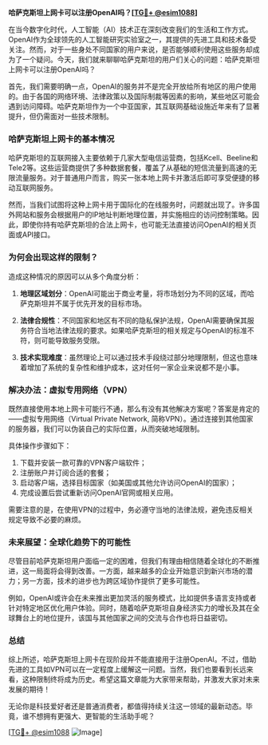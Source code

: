 **哈萨克斯坦上网卡可以注册OpenAI吗？[[TG💪+ @esim1088](https://t.me/s/esim1088)]**

在当今数字化时代，人工智能（AI）技术正在深刻改变我们的生活和工作方式。OpenAI作为全球领先的人工智能研究实验室之一，其提供的先进工具和技术备受关注。然而，对于一些身处不同国家的用户来说，是否能够顺利使用这些服务却成为了一个疑问。今天，我们就来聊聊哈萨克斯坦的用户们关心的问题：哈萨克斯坦上网卡可以注册OpenAI吗？

首先，我们需要明确一点，OpenAI的服务并不是完全开放给所有地区的用户使用的。由于各国的网络环境、法律政策以及国际制裁等因素的影响，某些地区可能会遇到访问障碍。哈萨克斯坦作为一个中亚国家，其互联网基础设施近年来有了显著提升，但仍需面对一些技术限制。

### **哈萨克斯坦上网卡的基本情况**

哈萨克斯坦的互联网接入主要依赖于几家大型电信运营商，包括Kcell、Beeline和Tele2等。这些运营商提供了多种数据套餐，覆盖了从基础的短信流量到高速的无限流量服务。对于普通用户而言，购买一张本地上网卡并激活后即可享受便捷的移动互联网服务。

然而，当我们试图将这种上网卡用于国际化的在线服务时，问题就出现了。许多国外网站和服务会根据用户的IP地址判断地理位置，并实施相应的访问控制策略。因此，即使你持有哈萨克斯坦的合法上网卡，也可能无法直接访问OpenAI的相关页面或API接口。

### **为何会出现这样的限制？**

造成这种情况的原因可以从多个角度分析：

1. **地理区域划分**：OpenAI可能出于商业考量，将市场划分为不同的区域，而哈萨克斯坦并不属于优先开发的目标市场。
   
2. **法律合规性**：不同国家和地区有不同的隐私保护法规，OpenAI需要确保其服务符合当地法律法规的要求。如果哈萨克斯坦的相关规定与OpenAI的标准不符，则可能导致服务受限。

3. **技术实现难度**：虽然理论上可以通过技术手段绕过部分地理限制，但这也意味着增加了系统的复杂性和维护成本，这对任何一家企业来说都不是小事。

### **解决办法：虚拟专用网络（VPN）**

既然直接使用本地上网卡可能行不通，那么有没有其他解决方案呢？答案是肯定的——虚拟专用网络（Virtual Private Network, 简称VPN）。通过连接到其他国家的服务器，我们可以伪装自己的实际位置，从而突破地域限制。

具体操作步骤如下：
1. 下载并安装一款可靠的VPN客户端软件；
2. 注册账户并订阅合适的套餐；
3. 启动客户端，选择目标国家（如美国或其他允许访问OpenAI的国家）；
4. 完成设置后尝试重新访问OpenAI官网或相关应用。

需要注意的是，在使用VPN的过程中，务必遵守当地的法律法规，避免违反相关规定导致不必要的麻烦。

### **未来展望：全球化趋势下的可能性**

尽管目前哈萨克斯坦用户面临一定的困难，但我们有理由相信随着全球化的不断推进，这一局面将会得到改善。一方面，越来越多的企业开始意识到新兴市场的潜力；另一方面，技术的进步也为跨区域协作提供了更多可能性。

例如，OpenAI或许会在未来推出更加灵活的服务模式，比如提供多语言支持或者针对特定地区优化用户体验。同时，随着哈萨克斯坦自身经济实力的增长及其在全球舞台上的地位提升，该国与其他国家之间的交流与合作也将日益密切。

### **总结**

综上所述，哈萨克斯坦上网卡在现阶段并不能直接用于注册OpenAI。不过，借助先进的工具如VPN可以在一定程度上缓解这一问题。当然，我们也要看到长远来看，这种限制终将成为历史。希望这篇文章能为大家带来帮助，并激发大家对未来发展的期待！

无论你是科技爱好者还是普通消费者，都值得持续关注这一领域的最新动态。毕竟，谁不想拥有更强大、更智能的生活助手呢？

[[TG💪+ @esim1088](https://t.me/s/esim1088) ![Image](https://i.postimg.cc/4NQfJmqS/Snipaste-2025-05-13-00-14-12.png)]